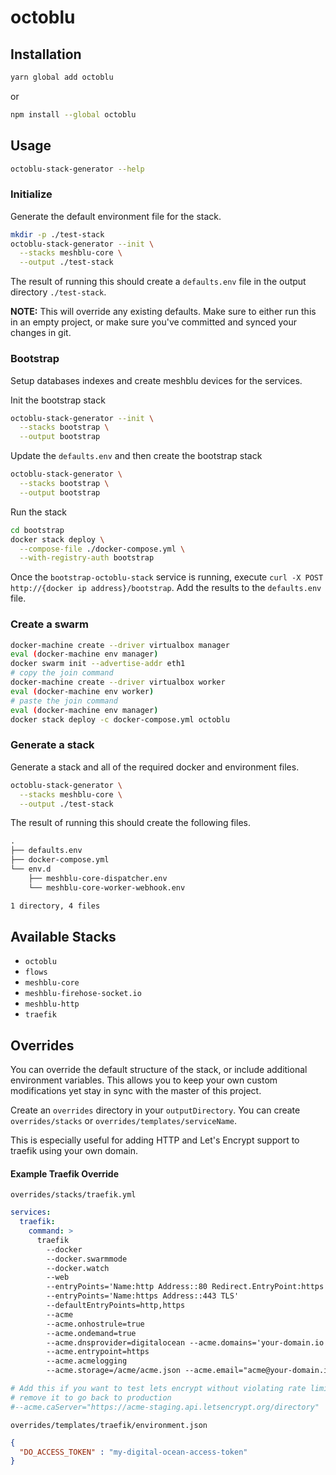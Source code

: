 # octoblu

## Installation

```bash
yarn global add octoblu
```

or

```bash
npm install --global octoblu
```

## Usage

```bash
octoblu-stack-generator --help
```

### Initialize

Generate the default environment file for the stack.

```bash
mkdir -p ./test-stack
octoblu-stack-generator --init \
  --stacks meshblu-core \
  --output ./test-stack
```

The result of running this should create a `defaults.env` file in the output directory `./test-stack`.

**NOTE:** This will override any existing defaults. Make sure to either run this in an empty project, or make sure you've committed and synced your changes in git.

### Bootstrap

Setup databases indexes and create meshblu devices for the services.

Init the bootstrap stack

```bash
octoblu-stack-generator --init \
  --stacks bootstrap \
  --output bootstrap
```

Update the `defaults.env` and then create the bootstrap stack

```bash
octoblu-stack-generator \
  --stacks bootstrap \
  --output bootstrap
```


Run the stack

```bash
cd bootstrap
docker stack deploy \
  --compose-file ./docker-compose.yml \
  --with-registry-auth bootstrap
```

Once the `bootstrap-octoblu-stack` service is running, execute `curl -X POST http://{docker ip address}/bootstrap`. Add the results to the `defaults.env` file.


### Create a swarm
```bash
docker-machine create --driver virtualbox manager
eval (docker-machine env manager)
docker swarm init --advertise-addr eth1
# copy the join command
docker-machine create --driver virtualbox worker
eval (docker-machine env worker)
# paste the join command
eval (docker-machine env manager)
docker stack deploy -c docker-compose.yml octoblu
```

### Generate a stack

Generate a stack and all of the required docker and environment files.

```bash
octoblu-stack-generator \
  --stacks meshblu-core \
  --output ./test-stack
```

The result of running this should create the following files.

```txt
.
├── defaults.env
├── docker-compose.yml
└── env.d
    ├── meshblu-core-dispatcher.env
    └── meshblu-core-worker-webhook.env

1 directory, 4 files
```

## Available Stacks

- `octoblu`
- `flows`
- `meshblu-core`
- `meshblu-firehose-socket.io`
- `meshblu-http`
- `traefik`


## Overrides
You can override the default structure of the stack, or include additional environment variables. This allows you to keep your own custom modifications yet stay in sync with the master of this project.

Create an `overrides` directory in your `outputDirectory`. You can create `overrides/stacks` or `overrides/templates/serviceName`.

This is especially useful for adding HTTP and Let's Encrypt support to traefik using your own domain.

#### Example Traefik Override
`overrides/stacks/traefik.yml`
```yaml
services:
  traefik:
    command: >
      traefik
        --docker
        --docker.swarmmode
        --docker.watch
        --web
        --entryPoints='Name:http Address::80 Redirect.EntryPoint:https'
        --entryPoints='Name:https Address::443 TLS'
        --defaultEntryPoints=http,https
        --acme
        --acme.onhostrule=true
        --acme.ondemand=true
        --acme.dnsprovider=digitalocean --acme.domains='your-domain.io'
        --acme.entrypoint=https
        --acme.acmelogging
        --acme.storage=/acme/acme.json --acme.email="acme@your-domain.io"

# Add this if you want to test lets encrypt without violating rate limits
# remove it to go back to production
#--acme.caServer="https://acme-staging.api.letsencrypt.org/directory"
```

`overrides/templates/traefik/environment.json`
```json
{
  "DO_ACCESS_TOKEN" : "my-digital-ocean-access-token"
}
```

